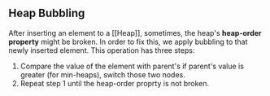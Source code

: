 ## Heap Bubbling
After inserting an element to a [[Heap]], sometimes, the heap's **heap-order property** might be broken. In order to fix this, we apply bubbling to that newly inserted element. This operation has three steps:
1. Compare the value of the element with parent's if parent's value is greater (for min-heaps), switch those two nodes.
2. Repeat step 1 until the heap-order proprty is not broken.
